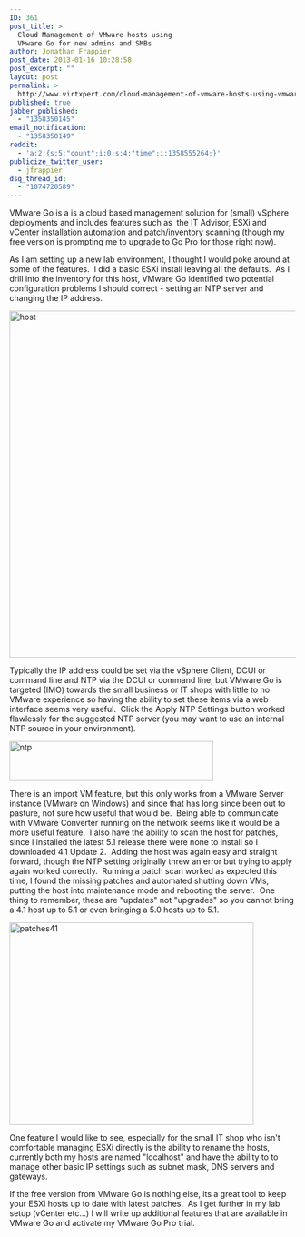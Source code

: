 ```yaml
---
ID: 361
post_title: >
  Cloud Management of VMware hosts using
  VMware Go for new admins and SMBs
author: Jonathan Frappier
post_date: 2013-01-16 10:28:58
post_excerpt: ""
layout: post
permalink: >
  http://www.virtxpert.com/cloud-management-of-vmware-hosts-using-vmware-go-for-new-admins-and-smbs/
published: true
jabber_published:
  - "1358350145"
email_notification:
  - "1358350149"
reddit:
  - 'a:2:{s:5:"count";i:0;s:4:"time";i:1358555264;}'
publicize_twitter_user:
  - jfrappier
dsq_thread_id:
  - "1074720589"
---
```

VMware Go is a is a cloud based management solution for (small) vSphere deployments and includes features such as  the IT Advisor, ESXi and vCenter installation automation and patch/inventory scanning (though my free version is prompting me to upgrade to Go Pro for those right now).

As I am setting up a new lab environment, I thought I would poke around at some of the features.  I did a basic ESXi install leaving all the defaults.  As I drill into the inventory for this host, VMware Go identified two potential configuration problems I should correct - setting an NTP server and changing the IP address.

<a href="http://jonathanfrappier.files.wordpress.com/2013/01/host.jpg"><img class="aligncenter size-large wp-image-362" alt="host" src="http://jonathanfrappier.files.wordpress.com/2013/01/host.jpg?w=1024" width="1024" height="610" /></a>

Typically the IP address could be set via the vSphere Client, DCUI or command line and NTP via the DCUI or command line, but VMware Go is targeted (IMO) towards the small business or IT shops with little to no VMware experience so having the ability to set these items via a web interface seems very useful.  Click the Apply NTP Settings button worked flawlessly for the suggested NTP server (you may want to use an internal NTP source in your environment).

<a href="http://jonathanfrappier.files.wordpress.com/2013/01/ntp.jpg"><img class="aligncenter size-full wp-image-363" alt="ntp" src="http://jonathanfrappier.files.wordpress.com/2013/01/ntp.jpg" width="359" height="70" /></a>

There is an import VM feature, but this only works from a VMware Server instance (VMware on Windows) and since that has long since been out to pasture, not sure how useful that would be.  Being able to communicate with VMware Converter running on the network seems like it would be a more useful feature.  I also have the ability to scan the host for patches, since I installed the latest 5.1 release there were none to install so I downloaded 4.1 Update 2.  Adding the host was again easy and straight forward, though the NTP setting originally threw an error but trying to apply again worked correctly.  Running a patch scan worked as expected this time, I found the missing patches and automated shutting down VMs, putting the host into maintenance mode and rebooting the server.  One thing to remember, these are "updates" not "upgrades" so you cannot bring a 4.1 host up to 5.1 or even bringing a 5.0 hosts up to 5.1.

<a href="http://jonathanfrappier.files.wordpress.com/2013/01/patches41.jpg"><img class="aligncenter size-full wp-image-365" alt="patches41" src="http://jonathanfrappier.files.wordpress.com/2013/01/patches41.jpg" width="430" height="356" /></a>

One feature I would like to see, especially for the small IT shop who isn't comfortable managing ESXi directly is the ability to rename the hosts, currently both my hosts are named "localhost" and have the ability to to manage other basic IP settings such as subnet mask, DNS servers and gateways.

If the free version from VMware Go is nothing else, its a great tool to keep your ESXi hosts up to date with latest patches.  As I get further in my lab setup (vCenter etc...) I will write up additional features that are available in VMware Go and activate my VMware Go Pro trial.